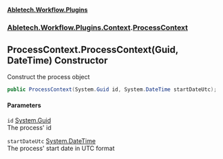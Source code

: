 #### [Abletech.Workflow.Plugins](index.md 'index')
### [Abletech.Workflow.Plugins.Context](Abletech_Workflow_Plugins_Context.md 'Abletech.Workflow.Plugins.Context').[ProcessContext](ProcessContext.md 'Abletech.Workflow.Plugins.Context.ProcessContext')
## ProcessContext.ProcessContext(Guid, DateTime) Constructor
Construct the process object  
```csharp
public ProcessContext(System.Guid id, System.DateTime startDateUtc);
```
#### Parameters
<a name='Abletech_Workflow_Plugins_Context_ProcessContext_ProcessContext(System_Guid_System_DateTime)_id'></a>
`id` [System.Guid](https://docs.microsoft.com/en-us/dotnet/api/System.Guid 'System.Guid')  
The process' id
  
<a name='Abletech_Workflow_Plugins_Context_ProcessContext_ProcessContext(System_Guid_System_DateTime)_startDateUtc'></a>
`startDateUtc` [System.DateTime](https://docs.microsoft.com/en-us/dotnet/api/System.DateTime 'System.DateTime')  
The process' start date in UTC format
  
